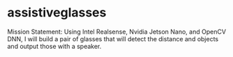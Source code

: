 # assistiveglasses
Mission Statement: Using Intel Realsense, Nvidia Jetson Nano, and OpenCV DNN, I will build a pair of glasses that will detect the distance and objects and output those with a speaker.
